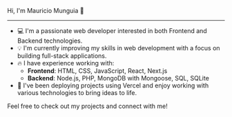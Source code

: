Hi, I'm Mauricio Munguia 👋
<hr>

- 💻 I'm a passionate web developer interested in both Frontend and Backend technologies.
- 💡 I'm currently improving my skills in web development with a focus on building full-stack applications.
- 🔥 I have experience working with:
  - **Frontend**: HTML, CSS, JavaScript, React, Next.js
  - **Backend**: Node.js, PHP, MongoDB with Mongoose, SQL, SQLite
- 🚀 I've been deploying projects using Vercel and enjoy working with various technologies to bring ideas to life.

Feel free to check out my projects and connect with me!

<!---
MauricioMunguia10/MauricioMunguia10 is a ✨ special ✨ repository because its `README.md` (this file) appears on your GitHub profile.
You can click the Preview link to take a look at your changes.
--->
